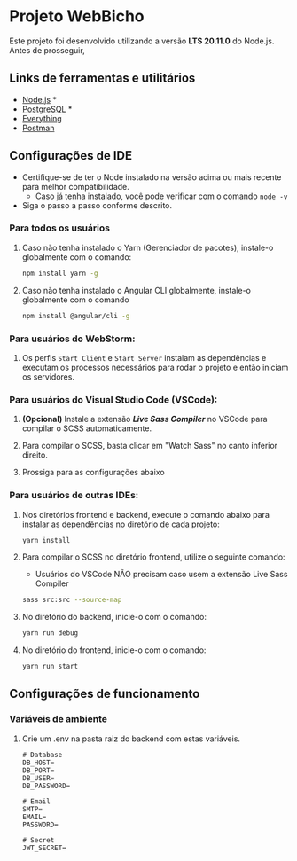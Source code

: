 # Projeto WebBicho

Este projeto foi desenvolvido utilizando a versão **LTS 20.11.0** do Node.js.
Antes de prosseguir,

## Links de ferramentas e utilitários

* [Node.js](https://nodejs.org/en/download) *
* [PostgreSQL](https://www.enterprisedb.com/downloads/postgres-postgresql-downloads) *
* [Everything](https://www.voidtools.com/downloads/)
* [Postman](https://www.postman.com/downloads/)

## Configurações de IDE

* Certifique-se de ter o Node instalado na versão acima ou mais recente para melhor compatibilidade.
    * Caso já tenha instalado, você pode verificar com o comando `node -v`
* Siga o passo a passo conforme descrito.

### Para todos os usuários

1. Caso não tenha instalado o Yarn (Gerenciador de pacotes), instale-o globalmente com o comando:
    ```bash
    npm install yarn -g
    ```

2. Caso não tenha instalado o Angular CLI globalmente, instale-o globalmente com o comando
    ```bash
   npm install @angular/cli -g
   ```

### Para usuários do WebStorm:

1. Os perfis `Start Client` e `Start Server` instalam as dependências e executam
   os processos necessários para rodar o projeto e então iniciam os servidores.

### Para usuários do Visual Studio Code (VSCode):

1. **(Opcional)** Instale a extensão ***Live Sass Compiler*** no VSCode para compilar o SCSS automaticamente.

2. Para compilar o SCSS, basta clicar em "Watch Sass" no canto inferior direito.

3. Prossiga para as configurações abaixo

### Para usuários de outras IDEs:

1. Nos diretórios frontend e backend, execute o comando abaixo para instalar as dependências no diretório de cada
   projeto:
    ```bash
    yarn install
    ```

2. Para compilar o SCSS no diretório frontend, utilize o seguinte comando:
    * Usuários do VSCode NÃO precisam caso usem a extensão Live Sass Compiler
    ```bash
    sass src:src --source-map
    ```

3. No diretório do backend, inicie-o com o comando:
    ```bash
    yarn run debug
    ```

4. No diretório do frontend, inicie-o com o comando:
    ```bash
    yarn run start
    ```

## Configurações de funcionamento

### Variáveis de ambiente

1. Crie um .env na pasta raiz do backend com estas variáveis.
   ```env
   # Database
   DB_HOST=
   DB_PORT=
   DB_USER=
   DB_PASSWORD=
   
   # Email
   SMTP=
   EMAIL=
   PASSWORD=
   
   # Secret
   JWT_SECRET=
   ```
